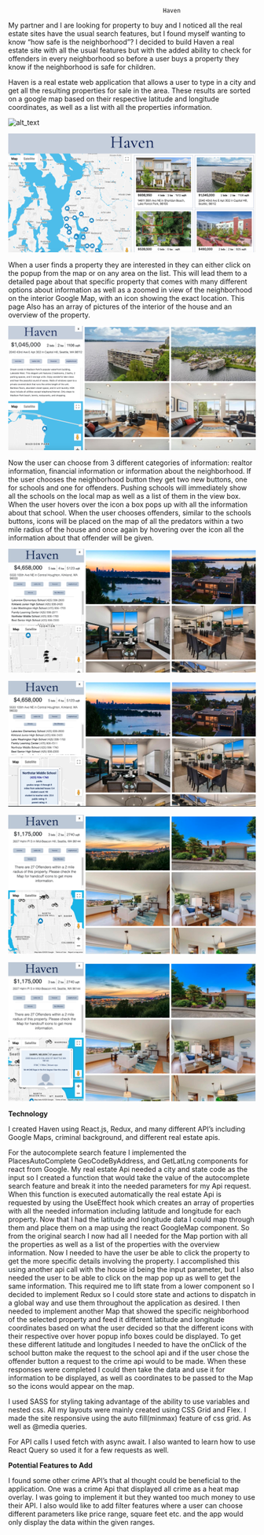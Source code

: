                                                 Haven

My partner and I are looking for property to buy and I noticed all the real estate sites have the usual search features, but I found myself wanting to know “how safe is the neighborhood”? I decided to build Haven a real estate site with all the usual features but with the added ability to check for offenders in every neighborhood so before a user buys a property they know if the neighborhood is safe for children.

Haven is a real estate web application that allows a user to type in a city and get all the resulting properties for sale in the area. These results are sorted on a google map based on their respective latitude and longitude coordinates, as well as a list with all the properties information.

![alt_text](/build/images/Haven.png "image_tooltip")

![alt_text](/public/images/resmap.png "image_tooltip")

When a user finds a property they are interested in they can either click on the popup from the map or on any area on the list. This will lead them to a detailed page about that specific property that comes with many different options about information as well as a zoomed in view of the neighborhood on the interior Google Map, with an icon showing the exact location. This page Also has an array of pictures of the interior of the house and an overview of the property.

![alt_text](/public/images/details.png "image_tooltip")

Now the user can choose from 3 different categories of information: realtor information, financial information or information about the neighborhood. If the user chooses the neighborhood button they get two new buttons, one for schools and one for offenders. Pushing schools will immediately show all the schools on the local map as well as a list of them in the view box. When the user hovers over the icon a box pops up with all the information about that school. When the user chooses offenders, similar to the schools buttons, icons will be placed on the map of all the predators within a two mile radius of the house and once again by hovering over the icon all the information about that offender will be given.

![alt_text](/public/images/iconsSchool.png "image_tooltip")

![alt_text](/public/images/popupSchools.png "image_tooltip")

![alt_text](/public/images/iconsOffenders.png "image_tooltip")

![alt_text](/public/images/popupOffenders.png "image_tooltip")

**Technology**

I created Haven using React.js, Redux, and many different API’s including Google Maps, criminal background, and different real estate apis.

For the autocomplete search feature I implemented the PlacesAutoComplete GeoCodeByAddress, and GetLatLng components for react from Google. My real estate Api needed a city and state code as the input so I created a function that would take the value of the autocomplete search feature and break it into the needed parameters for my Api request. When this function is executed automatically the real estate Api is requested by using the UseEffect hook which creates an array of properties with all the needed information including latitude and longitude for each property. Now that I had the latitude and longitude data I could map through them and place them on a map using the react GoogleMap component. So from the original search I now had all I needed for the Map portion with all the properties as well as a list of the properties with the overview information. Now I needed to have the user be able to click the property to get the more specific details involving the property. I accomplished this using another api call with the house id being the input parameter, but I also needed the user to be able to click on the map pop up as well to get the same information. This required me to lift state from a lower component so I decided to implement Redux so I could store state and actions to dispatch in a global way and use them throughout the application as desired. I then needed to implement another Map that showed the specific neighborhood of the selected property and feed it different latitude and longitude coordinates based on what the user decided so that the different icons with their respective over hover popup info boxes could be displayed. To get these different latitude and longitudes I needed to have the onClick of the school button make the request to the school api and if the user chose the offender button a request to the crime api would to be made. When these responses were completed I could then take the data and use it for information to be displayed, as well as coordinates to be passed to the Map so the icons would appear on the map.

I used SASS for styling taking advantage of the ability to use variables and nested css. All my layouts were mainly created using CSS Grid and Flex. I made the site responsive using the auto fill(minmax) feature of css grid. As well as @media queries.

For API calls I used fetch with async await. I also wanted to learn how to use React Query so used it for a few requests as well.

**Potential Features to Add**

I found some other crime API’s that aI thought could be beneficial to the application. One was a crime Api that displayed all crime as a heat map overlay. I was going to implement it but they wanted too much money to use their API. I also would like to add filter features where a user can choose different parameters like price range, square feet etc. and the app would only display the data within the given ranges.
